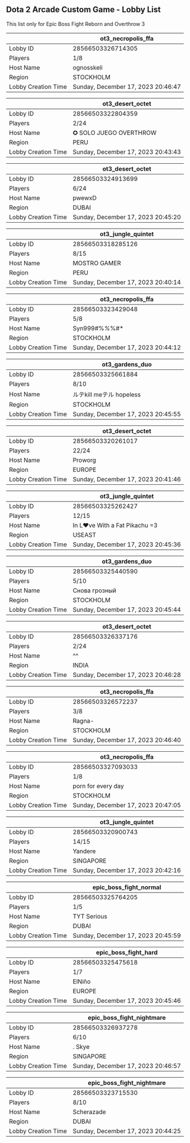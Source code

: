 ## Dota 2 Arcade Custom Game - Lobby List

This list only for Epic Boss Fight Reborn and Overthrow 3

|  | ot3_necropolis_ffa |
| ------ | ------ |
| Lobby ID | 28566503326714305 |
| Players | 1/8 |
| Host Name | ognosskeli |
| Region | STOCKHOLM |
| Lobby Creation Time | Sunday, December 17, 2023 20:46:47 |


|  | ot3_desert_octet |
| ------ | ------ |
| Lobby ID | 28566503322804359 |
| Players | 2/24 |
| Host Name | ✪ SOLO JUEGO OVERTHROW |
| Region | PERU |
| Lobby Creation Time | Sunday, December 17, 2023 20:43:43 |


|  | ot3_desert_octet |
| ------ | ------ |
| Lobby ID | 28566503324913699 |
| Players | 6/24 |
| Host Name | pwewxD |
| Region | DUBAI |
| Lobby Creation Time | Sunday, December 17, 2023 20:45:20 |


|  | ot3_jungle_quintet |
| ------ | ------ |
| Lobby ID | 28566503318285126 |
| Players | 8/15 |
| Host Name | MOSTRO GAMER |
| Region | PERU |
| Lobby Creation Time | Sunday, December 17, 2023 20:40:14 |


|  | ot3_necropolis_ffa |
| ------ | ------ |
| Lobby ID | 28566503323429048 |
| Players | 5/8 |
| Host Name | Syn999#%*%*%#* |
| Region | STOCKHOLM |
| Lobby Creation Time | Sunday, December 17, 2023 20:44:12 |


|  | ot3_gardens_duo |
| ------ | ------ |
| Lobby ID | 28566503325661884 |
| Players | 8/10 |
| Host Name | ルテkill meテル hopeless |
| Region | STOCKHOLM |
| Lobby Creation Time | Sunday, December 17, 2023 20:45:55 |


|  | ot3_desert_octet |
| ------ | ------ |
| Lobby ID | 28566503320261017 |
| Players | 22/24 |
| Host Name | Proworg |
| Region | EUROPE |
| Lobby Creation Time | Sunday, December 17, 2023 20:41:46 |


|  | ot3_jungle_quintet |
| ------ | ------ |
| Lobby ID | 28566503325262427 |
| Players | 12/15 |
| Host Name | In L♥ve With a Fat Pikachu =3 |
| Region | USEAST |
| Lobby Creation Time | Sunday, December 17, 2023 20:45:36 |


|  | ot3_gardens_duo |
| ------ | ------ |
| Lobby ID | 28566503325440590 |
| Players | 5/10 |
| Host Name | Снова грозный |
| Region | STOCKHOLM |
| Lobby Creation Time | Sunday, December 17, 2023 20:45:44 |


|  | ot3_desert_octet |
| ------ | ------ |
| Lobby ID | 28566503326337176 |
| Players | 2/24 |
| Host Name | ^^ |
| Region | INDIA |
| Lobby Creation Time | Sunday, December 17, 2023 20:46:28 |


|  | ot3_necropolis_ffa |
| ------ | ------ |
| Lobby ID | 28566503326572237 |
| Players | 3/8 |
| Host Name | Ragna- |
| Region | STOCKHOLM |
| Lobby Creation Time | Sunday, December 17, 2023 20:46:40 |


|  | ot3_necropolis_ffa |
| ------ | ------ |
| Lobby ID | 28566503327093033 |
| Players | 1/8 |
| Host Name | porn for every day |
| Region | STOCKHOLM |
| Lobby Creation Time | Sunday, December 17, 2023 20:47:05 |


|  | ot3_jungle_quintet |
| ------ | ------ |
| Lobby ID | 28566503320900743 |
| Players | 14/15 |
| Host Name | Yandere |
| Region | SINGAPORE |
| Lobby Creation Time | Sunday, December 17, 2023 20:42:16 |


|  | epic_boss_fight_normal |
| ------ | ------ |
| Lobby ID | 28566503325764205 |
| Players | 1/5 |
| Host Name | TYT Serious |
| Region | DUBAI |
| Lobby Creation Time | Sunday, December 17, 2023 20:45:59 |


|  | epic_boss_fight_hard |
| ------ | ------ |
| Lobby ID | 28566503325475618 |
| Players | 1/7 |
| Host Name | ElNiño |
| Region | EUROPE |
| Lobby Creation Time | Sunday, December 17, 2023 20:45:46 |


|  | epic_boss_fight_nightmare |
| ------ | ------ |
| Lobby ID | 28566503326937278 |
| Players | 6/10 |
| Host Name | . Skye |
| Region | SINGAPORE |
| Lobby Creation Time | Sunday, December 17, 2023 20:46:57 |


|  | epic_boss_fight_nightmare |
| ------ | ------ |
| Lobby ID | 28566503323715530 |
| Players | 8/10 |
| Host Name | Scherazade |
| Region | DUBAI |
| Lobby Creation Time | Sunday, December 17, 2023 20:44:25 |


